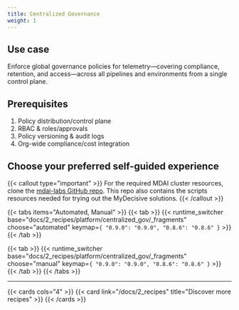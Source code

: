 ```yaml
---
title: Centralized Governance
weight: 1
---
```

## Use case

Enforce global governance policies for telemetry—covering compliance, retention, and access—across all pipelines and environments from a single control plane.

## Prerequisites

1. Policy distribution/control plane
1. RBAC & roles/approvals
1. Policy versioning & audit logs
1. Org-wide compliance/cost integration

## Choose your preferred self-guided experience

{{< callout type="important" >}}
For the required MDAI cluster resources, clone the [mdai-labs GitHub repo](https://github.com/DecisiveAI/mdai-labs). This repo also contains the scripts resources needed for trying out the MyDecisive solutions.
{{< /callout >}}

{{< tabs items="Automated, Manual" >}}
  {{< tab >}}
    {{< runtime_switcher
        base="docs/2_recipes/platform/centralized_gov/_fragments"
        choose="automated"
        keymap=`{
          "0.9.0": "0.9.0",
          "0.8.6": "0.8.6"
        }`
    >}}
  {{< /tab >}}

  {{< tab >}}
    {{< runtime_switcher
        base="docs/2_recipes/platform/centralized_gov/_fragments"
        choose="manual"
        keymap=`{
          "0.9.0": "0.9.0",
          "0.8.6": "0.8.6"
        }`
    >}}
  {{< /tab >}}
{{< /tabs >}}

----

{{< cards cols="4" >}}
  {{< card link="/docs/2_recipes" title="Discover more recipes" >}}
{{< /cards >}}